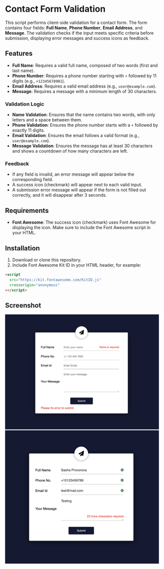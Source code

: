 # Contact Form Validation

This script performs client-side validation for a contact form. The form contains four fields: **Full Name**, **Phone Number**, **Email Address**, and **Message**. The validation checks if the input meets specific criteria before submission, displaying error messages and success icons as feedback.

## Features

- **Full Name**: Requires a valid full name, composed of two words (first and last name).
- **Phone Number**: Requires a phone number starting with `+` followed by 11 digits (e.g., `+12345678901`).
- **Email Address**: Requires a valid email address (e.g., `user@example.com`).
- **Message**: Requires a message with a minimum length of 30 characters.

### Validation Logic

- **Name Validation**: Ensures that the name contains two words, with only letters and a space between them.
- **Phone Validation**: Ensures the phone number starts with a `+` followed by exactly 11 digits.
- **Email Validation**: Ensures the email follows a valid format (e.g., `user@example.com`).
- **Message Validation**: Ensures the message has at least 30 characters and shows a countdown of how many characters are left.

### Feedback

- If any field is invalid, an error message will appear below the corresponding field.
- A success icon (checkmark) will appear next to each valid input.
- A submission error message will appear if the form is not filled out correctly, and it will disappear after 3 seconds.

## Requirements

- **Font Awesome**: The success icon (checkmark) uses Font Awesome for displaying the icon. Make sure to include the Font Awesome script in your HTML.

## Installation

1. Download or clone this repository.
2. Include Font Awesome Kit ID in your HTML header, for example:

```html
<script
  src="https://kit.fontawesome.com/KitID.js"
  crossorigin="anonymous"
></script>
```

## Screenshot

![Form Validation](./demo-1.png)
![Form Validation](./demo-2.png)
